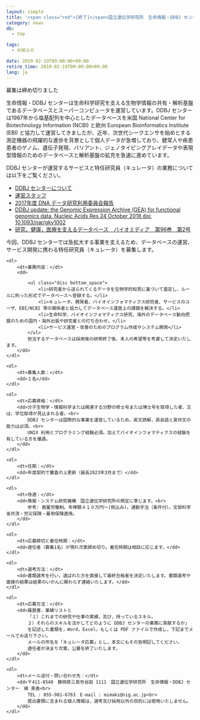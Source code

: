 ```yaml
---
layout: simple
title: '<span class="red">[終了]</span>国立遺伝学研究所　生命情報・DDBJ センター　特任研究員（キュレータ）募集'
category: news
db:
  - top

tags:
  - お知らせ

date: 2019-02-19T09:00:00+09:00
retire_time: 2019-02-19T09:00:00+09:00
lang: ja
---
```


<p class="red">募集は締め切りました</p>

<p>生命情報・DDBJ センターは生命科学研究を支える生物学情報の共有・解析基盤であるデータベースとスーパーコンピュータを運営しています。DDBJ センターは1987年から塩基配列を中心としたデータベースを米国 National Center for Biotechnology Information (NCBI) と欧州 European Bioinformatics Institute (EBI) と協力して運営してきましたが、近年、次世代シークエンサを始めとする測定機器の飛躍的な進歩を背景として個人データが急増しており、健常人や疾患患者のゲノム、遺伝子発現、バリアント、ジェノタイピングアレイデータや表現型情報のためのデータベースと解析基盤の拡充を急速に進めています。</p>

<p>DDBJ センターが運営するサービスと特任研究員（キュレータ）の業務については以下をご覧ください。</p>

<ul class="disc bottom_space">
    <li><a href="/about/index.html">DDBJ センターについて</a></li>
    <li><a href="/about/staff.html">運営スタッフ</a></li>
    <li><a href="https://drive.google.com/file/d/1Sx_XNqebCdjskbmCFmvZZB_YC5AVnamg/edit">2017年度 DNA データ研究利用委員会報告</a></li>
    <li><a href="https://academic.oup.com/nar/article/47/D1/D69/5144146">DDBJ update: the Genomic Expression Archive (GEA) for functional genomics data. Nucleic Acids Res 24 October 2018 doi: 10.1093/nar/gky1002</a></li>
    <li><a href="https://www.sbj.or.jp/wp-content/uploads/file/sbj/9602/9602_biomedia_3.pdf">研究，健康，医療を支えるデータベース　バイオミディア　第96巻　第2号</a></li>
    </li>
</ul>

<p>今回、DDBJ センターでは急拡大する事業を支えるため、データベースの運営、サービス開発に携わる特任研究員（キュレータ）を募集します。</p>

<div class="recruit">

    <dl>
        <dt>業務内容：</dt>
        <dd>

            <ul class="disc bottom_space">
                <li>研究者から送られてくるデータを生物学的知見に基づいて査定し、ルールに則った形式でデータベースへ登録する。</li>
                <li>キュレータ、開発者、バイオインフォマティクス研究者、サービスのユーザ、EBI/NCBI 等の関係者と協力してデータベース運営上の課題を解決する。</li>
                <li>生命科学、バイオインフォマティクス研究、海外のデータベース動向把握のための国内・海外出張や研究者との打ち合わせ。</li>
                <li>サービス運営・改善のためのプログラム作成やシステム開発</li>
            </ul>
            担当するデータベースは採用後の研修終了後、本人の希望等を考慮して決定いたします。
        </dd>
    </dl>

    <dl>
        <dt>募集人数：</dt>
        <dd>１名</dd>
    </dl>

    <dl>
        <dt>応募資格：</dt>
        <dd>分子生物学・情報科学または関連する分野の修士号または博士号を取得した者、又は、学位取得が見込まれる者。<br>
            DDBJ センターは国際的な事業を運営しているため，英文読解，英会話と英作文の能力は必須。<br>
            UNIX 利用とプログラミング経験必須。加えてバイオインフォマティクスの経験を有している方を優遇。
        </dd>
    </dl>

    <dl>
        <dt>任期：</dt>
        <dd>年度契約で審査の上更新（最長2023年3月まで）</dd>
    </dl>

    <dl>
        <dt>待遇：</dt>
        <dd>情報・システム研究機構　国立遺伝学研究所の規定に準じます。<br>
            参考: 裁量労働制。年俸額４１０万円～(税込み)。通勤手当（条件付）。文部科学省共済・労災保険・雇用保険適用。
        </dd>
    </dl>

    <dl>
        <dt>応募締切と着任時期：</dt>
        <dd>適任者（募集1名）が現れ次第締め切り。着任時期は相談に応じます。</dd>
    </dl>

    <dl>
        <dt>選考方法：</dt>
        <dd>書類選考を行い，選ばれた方を面接して最終合格者を決定いたします。書類選考や面接の結果は結果のいかんに関わらず連絡いたします。</dd>
    </dl>

    <dl>
        <dt>応募方法：</dt>
        <dd>履歴書，業績リストと
            「１）これまでの研究や仕事の実績，及び，持っているスキル，
            ２）それらのスキルを活かしてどのように DDBJ センターの業務に貢献するか」
            を記述した書類を，Word，Excel，もしくは PDF ファイルで作成し，下記までメールでお送り下さい。
            メールの件名を「キュレータ応募」とし，本文にもその旨明記してください。
            適任者が決まり次第，公募を終了いたします。
        </dd>
    </dl>

    <dl>
        <dt>メール送付・問い合わせ先：</dt>
        <dd>〒411-8540　静岡県三島市谷田 1111　国立遺伝学研究所　生命情報・DDBJ センター　槇 美香<br>
            TEL : 055-981-6763　E-mail : mimaki@nig.ac.jp<br>
            提出書類に含まれる個人情報は，選考及び採用以外の目的には使用いたしません。
        </dd>
    </dl>

</div>
<!-- .recruit -->
